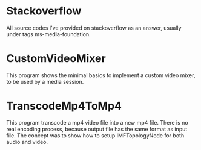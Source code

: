 # Stackoverflow
All source codes I've provided on stackoverflow as an answer, usually under tags ms-media-foundation.

# CustomVideoMixer
This program shows the minimal basics to implement a custom video mixer, to be used by a media session.

# TranscodeMp4ToMp4
This program transcode a mp4 video file into a new mp4 file. There is no real encoding process, because output file has the same format as input file.
The concept was to show how to setup IMFTopologyNode for both audio and video.
